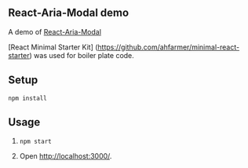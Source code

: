 React-Aria-Modal demo
---

A demo of [React-Aria-Modal](https://github.com/davidtheclark/react-aria-modal)

[React Minimal Starter Kit] (https://github.com/ahfarmer/minimal-react-starter) was used for boiler plate code.

Setup
---

```
npm install
```

Usage
---

1. `npm start`

2. Open [http://localhost:3000/](http://localhost:3000/).
